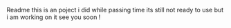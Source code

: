 Readme 
this is an poject i did while passing time its still not ready to use but i am working on it 
see you soon !
